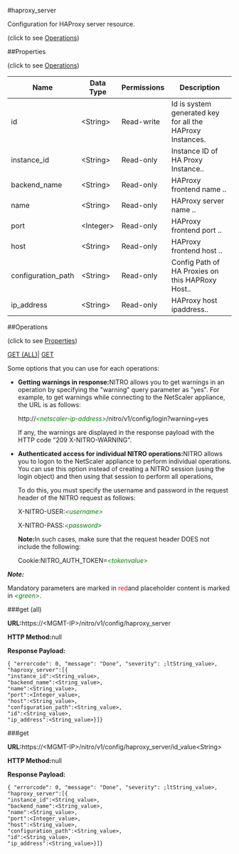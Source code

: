 #haproxy_server



Configuration for HAProxy server resource.

<span>(click to see [Operations](#operations))</span>



##Properties 

<span>(click to see [Operations](#operations))</span>





<table><thead><tr><th>Name</th><th>Data Type</th><th>Permissions</th><th>Description</th></tr></thead><tbody><tr><td>id</td><td>&lt;String></td><td>Read-write</td><td>Id is system generated key for all the HAProxy Instances.</td></tr><tr><td>instance_id</td><td>&lt;String></td><td>Read-only</td><td>Instance ID of HA Proxy Instance..</td></tr><tr><td>backend_name</td><td>&lt;String></td><td>Read-only</td><td>HAProxy frontend name ..</td></tr><tr><td>name</td><td>&lt;String></td><td>Read-only</td><td>HAProxy server name ..</td></tr><tr><td>port</td><td>&lt;Integer></td><td>Read-only</td><td>HAProxy frontend port ..</td></tr><tr><td>host</td><td>&lt;String></td><td>Read-only</td><td>HAProxy frontend host ..</td></tr><tr><td>configuration_path</td><td>&lt;String></td><td>Read-only</td><td>Config Path of HA Proxies on this HAPRoxy Host..</td></tr><tr><td>ip_address</td><td>&lt;String></td><td>Read-only</td><td>HAProxy host ipaddress..</td></tr></tbody></table>

##Operations 

<span>(click to see [Properties](#properties))</span>





[GET (ALL)](#get-all)| [GET](#get)





Some options that you can use for each operations:

<ul><li><p><b>Getting warnings in response:</b>NITRO allows you to get warnings in an operation by specifying the "warning" query parameter as "yes". For example, to get warnings while connecting to the NetScaler appliance, the URL is as follows:</p><p>http://<span style="color:green;font-style:italic;">&lt;netscaler-ip-address&gt;</span>/nitro/v1/config/login?warning=yes</p><p>If any, the warnings are displayed in the response payload with the HTTP code "209 X-NITRO-WARNING".</p></li><li><p><b>Authenticated access for individual NITRO operations:</b>NITRO allows you to logon to the NetScaler appliance to perform individual operations. You can use this option instead of creating a NITRO session (using the login object) and then using that session to perform all operations,</p><p>To do this, you must specify the username and password in the request header of the NITRO request as follows:</p><p>X-NITRO-USER:<span style="color:green;font-style:italic;">&lt;username&gt;</span></p><p>X-NITRO-PASS:<span style="color:green;font-style:italic;">&lt;password&gt;</span></p><p><b>Note:</b>In such cases, make sure that the request header DOES not include the following:</p><p>Cookie:NITRO_AUTH_TOKEN=<span style="color:green;font-style:italic;">&lt;tokenvalue&gt;</span></p></li></ul>







***Note:*** 

Mandatory parameters are marked in <span style="color:#FF0000;">red</span>and placeholder content is marked in <span style="color:green;font-style:italic">&lt;green&gt;</span>.



###get (all)







<b>URL:</b>https://&lt;MGMT-IP&gt;/nitro/v1/config/haproxy_server

<b>HTTP Method:</b>null

<b>Response Payload: </b>
```
{ "errorcode": 0, "message": "Done", "severity": ;ltString_value>, "haproxy_server":[{
"instance_id":<String_value>,
"backend_name":<String_value>,
"name":<String_value>,
"port":<Integer_value>,
"host":<String_value>,
"configuration_path":<String_value>,
"id":<String_value>,
"ip_address":<String_value>}]}
```







###get







<b>URL:</b>https://&lt;MGMT-IP&gt;/nitro/v1/config/haproxy_server/id_value&lt;String&gt;

<b>HTTP Method:</b>null

<b>Response Payload: </b>
```
{ "errorcode": 0, "message": "Done", "severity": ;ltString_value>, "haproxy_server":[{
"instance_id":<String_value>,
"backend_name":<String_value>,
"name":<String_value>,
"port":<Integer_value>,
"host":<String_value>,
"configuration_path":<String_value>,
"id":<String_value>,
"ip_address":<String_value>}]}
```







